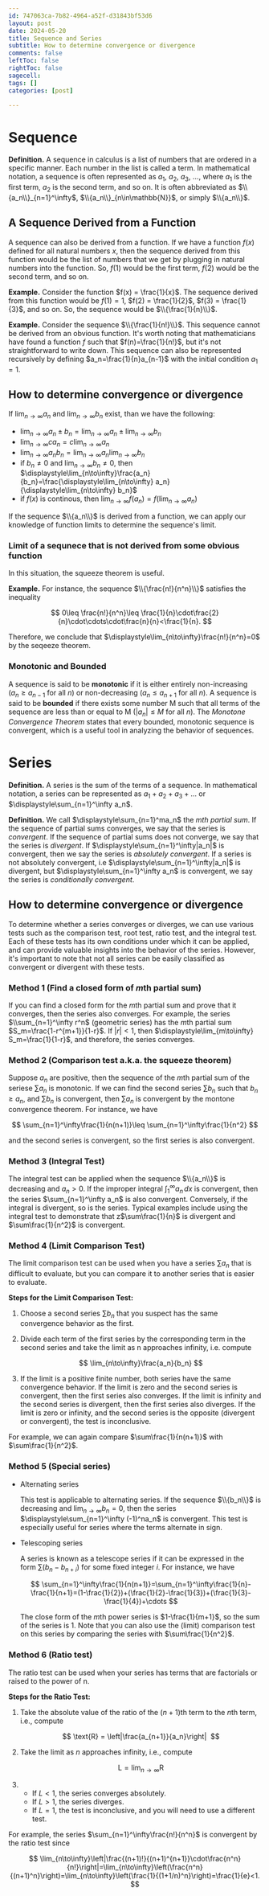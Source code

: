 ```yaml
---
id: 747063ca-7b82-4964-a52f-d31843bf53d6
layout: post
date: 2024-05-20
title: Sequence and Series
subtitle: How to determine convergence or divergence
comments: false
leftToc: false
rightToc: false
sagecell: 
tags: []
categories: [post]

---
```


# Sequence


**Definition.** A sequence in calculus is a list of numbers that are ordered in a specific manner. Each number in the list is called a term. In mathematical notation, a sequence is often represented as $a_1$, $a_2$, $a_3$, $\ldots$, where $a_1$ is the first term, $a_2$ is the second term, and so on. It is often abbreviated as $\\{a_n\\}_{n=1}^\infty$, $\\{a_n\\}_{n\in\mathbb{N}}$, or simply $\\{a_n\\}$.


## A Sequence Derived from a Function


A sequence can also be derived from a function. If we have a function $f(x)$ defined for all natural numbers $x$, then the sequence derived from this function would be the list of numbers that we get by plugging in natural numbers into the function. So, $f(1)$ would be the first term, $f(2)$ would be the second term, and so on.


**Example.** Consider the function $f(x) = \frac{1}{x}$. The sequence derived from this function would be $f(1) = 1$, $f(2) = \frac{1}{2}$, $f(3) = \frac{1}{3}$, and so on. So, the sequence would be $\\{\frac{1}{n}\\}$.


**Example.** Consider the sequence $\\{\frac{1}{n!}\\}$. This sequence cannot be derived from an obvious function. It's worth noting that mathematicians have found a function $f$ such that $f(n)=\frac{1}{n!}$, but it's not straightforward to write down. This sequence can also be represented recursively by defining $a_n=\frac{1}{n}a_{n-1}$ with the initial condition $a_1=1$.


## How to determine convergence or divergence


If $\displaystyle\lim_{n\to\infty}a_n$ and $\displaystyle\lim_{n\to\infty}b_n$ exist, than we have the following:

- $\displaystyle\lim_{n\to\infty}a_n\pm b_n = \displaystyle\lim_{n\to\infty}a_n\pm\displaystyle\lim_{n\to\infty}b_n$
- $\displaystyle\lim_{n\to\infty}ca_n=c\displaystyle\lim_{n\to\infty}a_n$
- $\displaystyle\lim_{n\to\infty}a_nb_n = \displaystyle\lim_{n\to\infty}a_n\displaystyle\lim_{n\to\infty}b_n$
- if $b_n\neq 0$ and $\displaystyle\lim_{n\to\infty}b_n\neq0$, then $\displaystyle\lim_{n\to\infty}\frac{a_n}{b_n}=\frac{\displaystyle\lim_{n\to\infty} a_n}{\displaystyle\lim_{n\to\infty} b_n}$
- if $f(x)$ is continous, then $\displaystyle\lim_{n\to\infty}f(a_n)=f(\displaystyle\lim_{n\to\infty} a_n)$

If the sequence $\\{a_n\\}$ is derived from a function, we can apply our knowledge of function limits to determine the sequence's limit.


### Limit of a sequnece that is not derived from some obvious function


In this situation, the squeeze theorem is useful.


**Example.** For instance, the sequence $\\{\frac{n!}{n^n}\\}$ satisfies the inequality


$$
0\leq \frac{n!}{n^n}\leq \frac{1}{n}\cdot\frac{2}{n}\cdot\cdots\cdot\frac{n}{n}<\frac{1}{n}.
$$


Therefore, we conclude that $\displaystyle\lim_{n\to\infty}\frac{n!}{n^n}=0$ by the seqeeze theorem.


### Monotonic and Bounded


A sequence is said to be **monotonic** if it is either entirely non-increasing ($a_n\geq a_{n-1}$ for all $n$) or non-decreasing ($a_n\leq a_{n+1}$ for all $n$). A sequence is said to be **bounded** if there exists some number M such that all terms of the sequence are less than or equal to M ($|a_n|\leq M$ for all $n$). The _Monotone Convergence Theorem_ states that every bounded, monotonic sequence is convergent, which is a useful tool in analyzing the behavior of sequences.


# Series


**Definition.** A series is the sum of the terms of a sequence. In mathematical notation, a series can be represented as $a_1 + a_2 + a_3 + \ldots$ or $\displaystyle\sum_{n=1}^\infty a_n$. 


**Definition.** We call $\displaystyle\sum_{n=1}^ma_n$ the $m$_th partial sum_. If the sequence of partial sums converges, we say that the series is _convergent_. If the sequence of partial sums does not converge, we say that the series is _divergent_. If $\displaystyle\sum_{n=1}^\infty|a_n|$ is convergent, then we say the series is _absolutely convergent_. If a series is not absolutely convergent, i.e $\displaystyle\sum_{n=1}^\infty|a_n|$ is divergent, but $\displaystyle\sum_{n=1}^\infty a_n$ is convergent, we say the series is _conditionally convergent_.


## How to determine convergence or divergence


To determine whether a series converges or diverges, we can use various tests such as the comparison test, root test, ratio test, and the integral test. Each of these tests has its own conditions under which it can be applied, and can provide valuable insights into the behavior of the series. However, it's important to note that not all series can be easily classified as convergent or divergent with these tests.


### Method 1 (Find a closed form of $m$th partial sum)


If you can find a closed form for the $m$th partial sum and prove that it converges, then the series also converges. For example, the series $\\sum_{n=1}^\infty r^n$ (geometric series) has the $m$th partial sum $S_m=\frac{1-r^{m+1}}{1-r}$. If $|r|<1$, then $\displaystyle\lim_{m\to\infty} S_m=\frac{1}{1-r}$, and therefore, the series converges.


### Method 2 (Comparison test a.k.a. the squeeze theorem)


Suppose $a_n$ are positive, then the sequence of the $m$th partial sum of the seriese $\sum a_n$ is monotonic. If we can find the second series $\sum b_n$ such that $b_n\geq a_n$, and $\sum b_n$ is convergent, then $\sum a_n$ is convergent by the montone convergence theorem. For instance, we have


$$
\sum_{n=1}^\infty\frac{1}{n(n+1)}\leq \sum_{n=1}^\infty\frac{1}{n^2}
$$


and the second series is convergent, so the first series is also convergent.


### Method 3 (Integral Test)


The integral test can be applied when the sequence $\\{a_n\\}$ is decreasing and $a_n>0$. If the improper integral $\int_{1}^\infty a_n\, dx$ is convergent, then the series $\sum_{n=1}^\infty a_n$ is also convergent. Conversely, if the integral is divergent, so is the series. Typical examples include using the integral test to demonstrate that z$\sum\frac{1}{n}$ is divergent and $\sum\frac{1}{n^2}$ is convergent.


### Method 4 (Limit Comparison Test)


The limit comparison test can be used when you have a series $\sum a_n$ that is difficult to evaluate, but you can compare it to another series that is easier to evaluate.


**Steps for the Limit Comparison Test:**

1. Choose a second series $\sum b_n$ that you suspect has the same convergence behavior as the first.
2. Divide each term of the first series by the corresponding term in the second series and take the limit as n approaches infinity, i.e. compute

	$$
	\lim_{n\to\infty}\frac{a_n}{b_n}
	$$

3. If the limit is a positive finite number, both series have the same convergence behavior. If the limit is zero and the second series is convergent, then the first series also converges. If the limit is infinity and the second series is divergent, then the first series also diverges. If the limit is zero or infinity, and the second series is the opposite (divergent or convergent), the test is inconclusive.

For example, we can again compare $\sum\frac{1}{n(n+1)}$ with $\sum\frac{1}{n^2}$.


### Method 5 (Special series)

- Alternating series

	This test is applicable to alternating series. If the sequence $\\{b_n\\}$ is decreasing and $\displaystyle\lim_{n\to\infty}b_n = 0$, then the series $\displaystyle\sum_{n=1}^\infty (-1)^na_n$ is convergent. This test is especially useful for series where the terms alternate in sign.

- Telescoping series

	A series is known as a telescope series if it can be expressed in the form $\sum(b_n-b_{n+i})$ for some fixed integer $i$. For instance, we have


	$$
	\sum_{n=1}^\infty\frac{1}{n(n+1)}=\sum_{n=1}^\infty\frac{1}{n}-\frac{1}{n+1}=(1-\frac{1}{2})+(\frac{1}{2}-\frac{1}{3})+(\frac{1}{3}-\frac{1}{4})+\cdots
	$$


	The close form of the $m$th power series is $1-\frac{1}{m+1}$, so the sum of the series is $1$. Note that you can also use the (limit) comparison test on this series by comparing the series with $\sum\frac{1}{n^2}$.


### Method 6 (Ratio test)


The ratio test can be used when your series has terms that are factorials or raised to the power of n.


**Steps for the Ratio Test:**

1. Take the absolute value of the ratio of the $(n+1)$th term to the $n$th term, i.e., compute

	$$
	\text{R} = \left|\frac{a_{n+1}}{a_n}\right| 
	$$

2. Take the limit as $n$ approaches infinity, i.e., compute

	$$
	\text{L} = \lim_{n\to\infty}\text{R}
	$$

3. 
	- If $L < 1$, the series converges absolutely.
	- If $L > 1$, the series diverges.
	- If $L = 1$, the test is inconclusive, and you will need to use a different test.

For example, the series $\sum_{n=1}^\infty\frac{n!}{n^n}$ is convergent by the ratio test since


$$
\lim_{n\to\infty}\left|\frac{(n+1)!}{(n+1)^{n+1}}\cdot\frac{n^n}{n!}\right|=\lim_{n\to\infty}\left(\frac{n^n}{(n+1)^n}\right)=\lim_{n\to\infty}\left(\frac{1}{(1+1/n)^n}\right)=\frac{1}{e}<1.
$$

